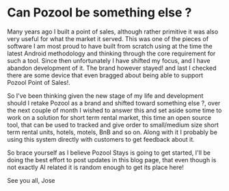 # Can Pozool be something else ? 

Many years ago I built a point of sales, although rather primitive it was also very useful for what the market it served. This was one of the pieces of software I am most proud to have built from scratch using at the time the latest Android methodology and thinking through the core requirement for such a tool. Since then unfortunately I have shifted my focus, and I have abandon development of it. The brand however stayed! and last I checked there are some device that even bragged about being able to support Pozool Point of Sales!.

So I've been thinking given the new stage of my life and development should I retake Pozool as a brand and shifted toward something else ?, over the next couple of month I wished to answer this and set aside some time to work on a solution for short term rental market, this time an open source tool, that can be used to tracked and give order to small/medium size short term rental units, hotels, motels, BnB and so on. Along with it I probably be using this system directly with customers to get feedback about it. 

So brace yourself as I believe Pozool Stays is going to get started, I'll be doing the best effort to post updates in this blog page, that even though is not exactly AI related it is random enough to get its place here!

See you all, Jose

